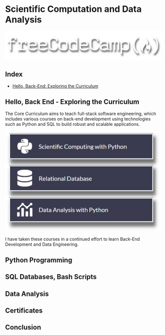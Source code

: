 # Scientific Computation and Data Analysis

![freecodecamp](0.assets/images/freecodecamp-header.png "freecodecamp")

## Index

- [Hello, Back-End: Exploring the Curriculum](#hello,-back-end---exploring-the-curriculum)

##  Hello, Back End - Exploring the Curriculum

The Core Curriculum aims to teach full-stack software engineering, which includes various courses on back-end development using technologies such as Python and SQL to build robust and scalable applications.

![FreeCodeCamp Courses](0.assets/images/courses.png "FreeCodeCamp Courses")

I have taken these courses in a continued effort to learn Back-End Development and Data Engineering. 

## Python Programming

## SQL Databases, Bash Scripts

## Data Analysis

## Certificates

## Conclusion
